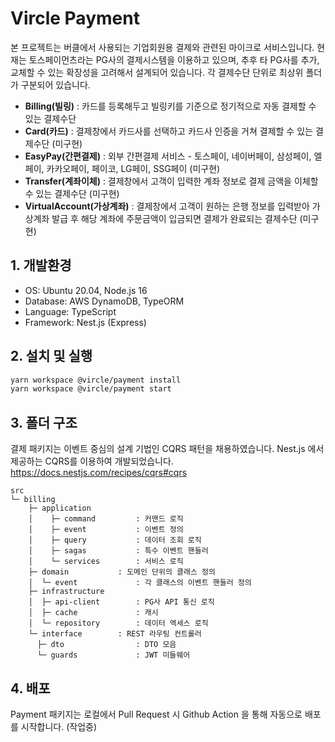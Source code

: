 # Vircle Payment

본 프로젝트는 버클에서 사용되는 기업회원용 결제와 관련된 마이크로 서비스입니다. 현재는 토스페이먼츠라는 PG사의 결제시스템을 이용하고 있으며, 추후 타 PG사를 추가, 교체할 수 있는 확장성을 고려해서 설계되어 있습니다. 각 결제수단 단위로 최상위 폴더가 구분되어 있습니다.

-   **Billing(빌링)** : 카드를 등록해두고 빌링키를 기준으로 정기적으로 자동 결제할 수 있는 결제수단
-   **Card(카드)** : 결제창에서 카드사를 선택하고 카드사 인증을 거쳐 결제할 수 있는 결제수단 (미구현)
-   **EasyPay(간편결제)** : 외부 간편결제 서비스 - 토스페이, 네이버페이, 삼성페이, 엘페이, 카카오페이, 페이코, LG페이, SSG페이 (미구현)
-   **Transfer(계좌이체)** : 결제창에서 고객이 입력한 계좌 정보로 결제 금액을 이체할 수 있는 결제수단 (미구현)
-   **VirtualAccount(가상계좌)** : 결제창에서 고객이 원하는 은행 정보를 입력받아 가상계좌 발급 후 해당 계좌에 주문금액이 입금되면 결제가 완료되는 결제수단 (미구현)

## 1. 개발환경

-   OS: Ubuntu 20.04, Node.js 16
-   Database: AWS DynamoDB, TypeORM
-   Language: TypeScript
-   Framework: Nest.js (Express)

## 2. 설치 및 실행

```bash
yarn workspace @vircle/payment install
yarn workspace @vircle/payment start
```

## 3. 폴더 구조

결제 패키지는 이벤트 중심의 설계 기법인 CQRS 패턴을 채용하였습니다. Nest.js 에서 제공하는 CQRS를 이용하여 개발되었습니다. https://docs.nestjs.com/recipes/cqrs#cqrs

```
src
└─ billing
    ├─ application
    │    ├─ command         : 커맨드 로직
    │    ├─ event           : 이벤트 정의
    │    ├─ query           : 데이터 조회 로직
    │    ├─ sagas           : 특수 이벤트 핸들러
    │    └─ services        : 서비스 로직
    ├─ domain           : 도메인 단위의 클래스 정의
    │  └─ event             : 각 클래스의 이벤트 핸들러 정의
    ├─ infrastructure
    │  ├─ api-client        : PG사 API 통신 로직
    │  ├─ cache             : 캐시
    │  └─ repository        : 데이터 엑세스 로직
    └─ interface        : REST 라우팅 컨트롤러
      ├─ dto                : DTO 모음
      └─ guards             : JWT 미들웨어
```

## 4. 배포

Payment 패키지는 로컬에서 Pull Request 시 Github Action 을 통해 자동으로 배포를 시작합니다. (작업중)
